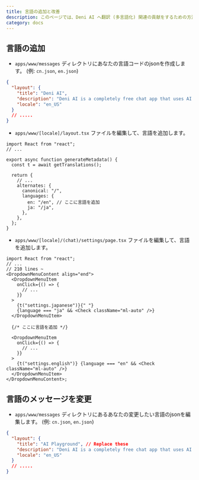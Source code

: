 ```yaml
---
title: 言語の追加と改善
description: このページでは、Deni AI へ翻訳 (多言語化) 関連の貢献をするための方法を説明します。
category: docs
---
```


## 言語の追加

- `apps/www/messages` ディレクトリにあなたの言語コードのjsonを作成します。 (例: `cn.json`, `en.json`)

```json title="apps/www/messages/en.json"
{
  "layout": {
    "title": "Deni AI",
    "description": "Deni AI is a completely free chat app that uses AI models such as o1 and Claude 3.5 Sonnet.",
    "locale": "en_US"
  }
  // .....
}
```

- `apps/www/[locale]/layout.tsx` ファイルを編集して、言語を追加します。

```tsx title="apps/www/en/layout.tsx"
import React from "react";
// ...

export async function generateMetadata() {
  const t = await getTranslations();

  return {
    // ...
    alternates: {
      canonical: "/",
      languages: {
        en: "/en", // ここに言語を追加
        ja: "/ja",
      },
    },
  };
}
```

- `apps/www/[locale]/(chat)/settings/page.tsx` ファイルを編集して、言語を追加します。

```tsx title="apps/www/[locale]/(chat)/settings/page.tsx"
import React from "react";
// ...
// 210 lines ~
<DropdownMenuContent align="end">
  <DropdownMenuItem
    onClick={() => {
      // ...
    }}
  >
    {t("settings.japanese")}{" "}
    {language === "ja" && <Check className="ml-auto" />}
  </DropdownMenuItem>

  {/* ここに言語を追加 */}

  <DropdownMenuItem
    onClick={() => {
      // ...
    }}
  >
    {t("settings.english")} {language === "en" && <Check className="ml-auto" />}
  </DropdownMenuItem>
</DropdownMenuContent>;
```

## 言語のメッセージを変更

- `apps/www/messages` ディレクトリにあるあなたの変更したい言語のjsonを編集します。 (例: `cn.json`, `en.json`)

```json title="apps/www/messages/en.json"
{
  "layout": {
    "title": "AI Playground", // Replace these
    "description": "Deni AI is a completely free chat app that uses AI models such as o1 and Claude 3.5 Sonnet.",
    "locale": "en_US"
  }
  // .....
}